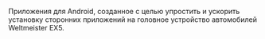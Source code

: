 Приложения для Android, созданное с целью упростить и ускорить установку сторонних приложений на головное устройство автомобилей Weltmeister EX5.
